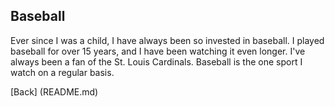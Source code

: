 ## Baseball

Ever since I was a child, I have always been so invested in baseball.
I played baseball for over 15 years, and I have been watching it even longer. 
I've always been a fan of the St. Louis Cardinals.
Baseball is the one sport I watch on a regular basis.

[Back] (README.md)
